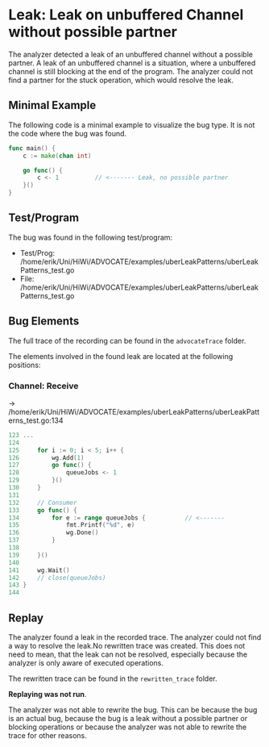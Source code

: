 # Leak: Leak on unbuffered Channel without possible partner

The analyzer detected a leak of an unbuffered channel without a possible partner.
A leak of an unbuffered channel is a situation, where a unbuffered channel is still blocking at the end of the program.
The analyzer could not find a partner for the stuck operation, which would resolve the leak.

## Minimal Example
The following code is a minimal example to visualize the bug type. It is not the code where the bug was found.

```go
func main() {
    c := make(chan int)

    go func() {
        c <- 1          // <------- Leak, no possible partner
    }()
}
```

## Test/Program
The bug was found in the following test/program:

- Test/Prog: /home/erik/Uni/HiWi/ADVOCATE/examples/uberLeakPatterns/uberLeakPatterns_test.go
- File: /home/erik/Uni/HiWi/ADVOCATE/examples/uberLeakPatterns/uberLeakPatterns_test.go

## Bug Elements
The full trace of the recording can be found in the `advocateTrace` folder.

The elements involved in the found leak are located at the following positions:

###  Channel: Receive
-> /home/erik/Uni/HiWi/ADVOCATE/examples/uberLeakPatterns/uberLeakPatterns_test.go:134
```go
123 ...
124 
125 	for i := 0; i < 5; i++ {
126 		wg.Add(1)
127 		go func() {
128 			queueJobs <- 1
129 		}()
130 	}
131 
132 	// Consumer
133 	go func() {
134 		for e := range queueJobs {           // <-------
135 			fmt.Printf("%d", e)
136 			wg.Done()
137 		}
138 
139 	}()
140 
141 	wg.Wait()
142 	// close(queueJobs)
143 }
144 
```


## Replay
The analyzer found a leak in the recorded trace.
The analyzer could not find a way to resolve the leak.No rewritten trace was created. This does not need to mean, that the leak can not be resolved, especially because the analyzer is only aware of executed operations.

The rewritten trace can be found in the `rewritten_trace` folder.

**Replaying was not run**.

The analyzer was not able to rewrite the bug.
This can be because the bug is an actual bug, because the bug is a leak without a possible partner or blocking operations or because the analyzer was not able to rewrite the trace for other reasons.

